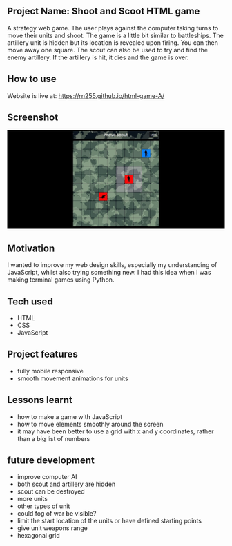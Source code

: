 ## Project Name: Shoot and Scoot HTML game
A strategy web game. The user plays against the computer taking turns to move their units and shoot. The game is a little bit similar to battleships. The artillery unit is hidden but its location is revealed upon firing. You can then move away one square. The scout can also be used to try and find the enemy artillery. If the artillery is hit, it dies and the game is over.

## How to use
Website is live at: https://rn255.github.io/html-game-A/

## Screenshot
![scoot and shoot screenshot](https://github.com/RN255/html-game-A/blob/main/images/scootAndShoot.jpg)

## Motivation
I wanted to improve my web design skills, especially my understanding of JavaScript, whilst also trying something new. I had this idea when I was making terminal games using Python.

## Tech used
- HTML
- CSS
- JavaScript

## Project features
- fully mobile responsive
- smooth movement animations for units

## Lessons learnt
- how to make a game with JavaScript
- how to move elements smoothly around the screen
- it may have been better to use a grid with x and y coordinates, rather than a big list of numbers

## future development

- improve computer AI
- both scout and artillery are hidden
- scout can be destroyed
- more units
- other types of unit
- could fog of war be visible?
- limit the start location of the units or have defined starting points
- give unit weapons range
- hexagonal grid
